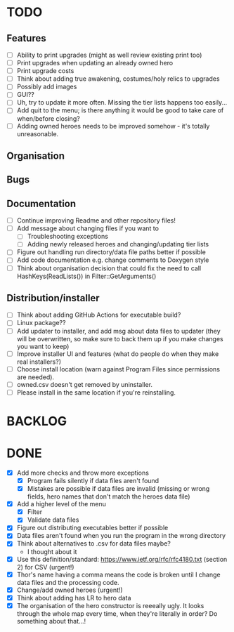 # TODO

## Features
- [ ] Ability to print upgrades (might as well review existing print too)
- [ ] Print upgrades when updating an already owned hero
- [ ] Print upgrade costs
- [ ] Think about adding true awakening, costumes/holy relics to upgrades
- [ ] Possibly add images
- [ ] GUI??
- [ ] Uh, try to update it more often. Missing the tier lists happens too easily...
- [ ] Add quit to the menu; is there anything it would be good to take care of when/before closing?
- [ ] Adding owned heroes needs to be improved somehow - it's totally unreasonable.

## Organisation

## Bugs

## Documentation
- [ ] Continue improving Readme and other repository files!
- [ ] Add message about changing files if you want to
  - [ ] Troubleshooting exceptions
  - [ ] Adding newly released heroes and changing/updating tier lists
- [ ] Figure out handling run directory/data file paths better if possible
- [ ] Add code documentation e.g. change comments to Doxygen style
- [ ] Think about organisation decision that could fix the need to call HashKeys(ReadLists()) in Filter::GetArguments()

## Distribution/installer
- [ ] Think about adding GitHub Actions for executable build?
- [ ] Linux package??
- [ ] Add updater to installer, and add msg about data files to updater (they will be overwritten, so make sure to back them up if you make changes you want to keep)
- [ ] Improve installer UI and features (what do people do when they make real installers?)
- [ ] Choose install location (warn against Program Files since permissions are needed). 
- [ ] owned.csv doesn't get removed by uninstaller. 
- [ ] Please install in the same location if you're reinstalling.

# BACKLOG

# DONE
- [x] Add more checks and throw more exceptions
  - [x] Program fails silently if data files aren't found
  - [x] Mistakes are possible if data files are invalid (missing or wrong fields, hero names that don't match the heroes data file)
- [x] Add a higher level of the menu
  - [x] Filter
  - [x] Validate data files
- [x] Figure out distributing executables better if possible
- [x] Data files aren't found when you run the program in the wrong directory
- [x] Think about alternatives to .csv for data files maybe?
  - I thought about it
- [x] Use this definition/standard: https://www.ietf.org/rfc/rfc4180.txt (section 2) for CSV (urgent!)
- [x] Thor's name having a comma means the code is broken until I change data files and the processing code.
- [x] Change/add owned heroes (urgent!)
- [x] Think about adding has LR to hero data
- [x] The organisation of the hero constructor is reeeally ugly. It looks through the whole map every time, when they're literally in order? Do something about that...!
